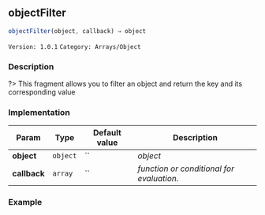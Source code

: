 ## objectFilter 
  ```javascript
 objectFilter(object, callback) ⇒ object 
``` 

 ` Version: 1.0.1 ` 
` Category: Arrays/Object ` 

### Description 

?> This fragment allows you to filter an object and return the key and its corresponding value 

### Implementation 

| Param | Type | Default value | Description | 
| --- | --- | --- | --- | 
| **object** | `object` | `` | _object_ | 
| **callback** | `array` | `` | _function or conditional for evaluation._ | 

### Example 

 ```javascript 
  
 ```  

